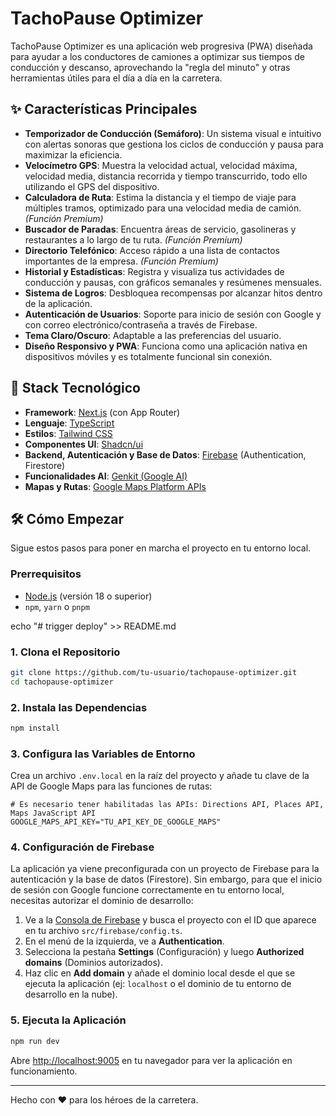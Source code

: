 # TachoPause Optimizer

TachoPause Optimizer es una aplicación web progresiva (PWA) diseñada para ayudar a los conductores de camiones a optimizar sus tiempos de conducción y descanso, aprovechando la "regla del minuto" y otras herramientas útiles para el día a día en la carretera.

 <!-- Reemplaza esto con una captura de pantalla de tu app -->

## ✨ Características Principales

- **Temporizador de Conducción (Semáforo)**: Un sistema visual e intuitivo con alertas sonoras que gestiona los ciclos de conducción y pausa para maximizar la eficiencia.
- **Velocímetro GPS**: Muestra la velocidad actual, velocidad máxima, velocidad media, distancia recorrida y tiempo transcurrido, todo ello utilizando el GPS del dispositivo.
- **Calculadora de Ruta**: Estima la distancia y el tiempo de viaje para múltiples tramos, optimizado para una velocidad media de camión. *(Función Premium)*
- **Buscador de Paradas**: Encuentra áreas de servicio, gasolineras y restaurantes a lo largo de tu ruta. *(Función Premium)*
- **Directorio Telefónico**: Acceso rápido a una lista de contactos importantes de la empresa. *(Función Premium)*
- **Historial y Estadísticas**: Registra y visualiza tus actividades de conducción y pausas, con gráficos semanales y resúmenes mensuales.
- **Sistema de Logros**: Desbloquea recompensas por alcanzar hitos dentro de la aplicación.
- **Autenticación de Usuarios**: Soporte para inicio de sesión con Google y con correo electrónico/contraseña a través de Firebase.
- **Tema Claro/Oscuro**: Adaptable a las preferencias del usuario.
- **Diseño Responsivo y PWA**: Funciona como una aplicación nativa en dispositivos móviles y es totalmente funcional sin conexión.

## 🚀 Stack Tecnológico

- **Framework**: [Next.js](https://nextjs.org/) (con App Router)
- **Lenguaje**: [TypeScript](https://www.typescriptlang.org/)
- **Estilos**: [Tailwind CSS](https://tailwindcss.com/)
- **Componentes UI**: [Shadcn/ui](https://ui.shadcn.com/)
- **Backend, Autenticación y Base de Datos**: [Firebase](https://firebase.google.com/) (Authentication, Firestore)
- **Funcionalidades AI**: [Genkit (Google AI)](https://firebase.google.com/docs/genkit)
- **Mapas y Rutas**: [Google Maps Platform APIs](https://developers.google.com/maps)

## 🛠️ Cómo Empezar

Sigue estos pasos para poner en marcha el proyecto en tu entorno local.

### Prerrequisitos

- [Node.js](https://nodejs.org/en/) (versión 18 o superior)
- `npm`, `yarn` o `pnpm`

echo "# trigger deploy" >> README.md

### 1. Clona el Repositorio

```bash
git clone https://github.com/tu-usuario/tachopause-optimizer.git
cd tachopause-optimizer
```

### 2. Instala las Dependencias

```bash
npm install
```

### 3. Configura las Variables de Entorno

Crea un archivo `.env.local` en la raíz del proyecto y añade tu clave de la API de Google Maps para las funciones de rutas:

```.env.local
# Es necesario tener habilitadas las APIs: Directions API, Places API, Maps JavaScript API
GOOGLE_MAPS_API_KEY="TU_API_KEY_DE_GOOGLE_MAPS"
```

### 4. Configuración de Firebase

La aplicación ya viene preconfigurada con un proyecto de Firebase para la autenticación y la base de datos (Firestore). Sin embargo, para que el inicio de sesión con Google funcione correctamente en tu entorno local, necesitas autorizar el dominio de desarrollo:

1.  Ve a la [Consola de Firebase](https://console.firebase.google.com/) y busca el proyecto con el ID que aparece en tu archivo `src/firebase/config.ts`.
2.  En el menú de la izquierda, ve a **Authentication**.
3.  Selecciona la pestaña **Settings** (Configuración) y luego **Authorized domains** (Dominios autorizados).
4.  Haz clic en **Add domain** y añade el dominio local desde el que se ejecuta la aplicación (ej: `localhost` o el dominio de tu entorno de desarrollo en la nube).

### 5. Ejecuta la Aplicación

```bash
npm run dev
```

Abre [http://localhost:9005](http://localhost:9005) en tu navegador para ver la aplicación en funcionamiento.

---

Hecho con ❤️ para los héroes de la carretera.
